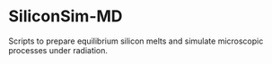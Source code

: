 # SiliconSim-MD
Scripts to prepare equilibrium silicon melts and simulate microscopic processes under radiation.
